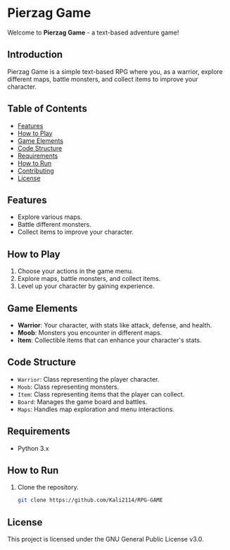 # Pierzag Game

Welcome to **Pierzag Game** - a text-based adventure game!

## Introduction

Pierzag Game is a simple text-based RPG where you, as a warrior, explore different maps, battle monsters, and collect items to improve your character.

## Table of Contents

- [Features](#features)
- [How to Play](#how-to-play)
- [Game Elements](#game-elements)
- [Code Structure](#code-structure)
- [Requirements](#requirements)
- [How to Run](#how-to-run)
- [Contributing](#contributing)
- [License](#license)

## Features

- Explore various maps.
- Battle different monsters.
- Collect items to improve your character.

## How to Play

1. Choose your actions in the game menu.
2. Explore maps, battle monsters, and collect items.
3. Level up your character by gaining experience.

## Game Elements

- **Warrior**: Your character, with stats like attack, defense, and health.
- **Moob**: Monsters you encounter in different maps.
- **Item**: Collectible items that can enhance your character's stats.

## Code Structure

- `Warrior`: Class representing the player character.
- `Moob`: Class representing monsters.
- `Item`: Class representing items that the player can collect.
- `Board`: Manages the game board and battles.
- `Maps`: Handles map exploration and menu interactions.

## Requirements

- Python 3.x

## How to Run

1. Clone the repository.
   ```bash
   git clone https://github.com/Kali2114/RPG-GAME

## License

This project is licensed under the GNU General Public License v3.0.